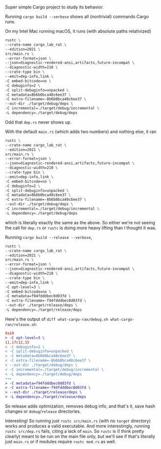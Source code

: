 Super simple Cargo project to study its behavior.

Running `cargo build --verbose` shows all (nontrivial) commands Cargo runs.

On my Intel Mac running macOS, it runs (with absolute paths relativized)
```bash
rustc \
--crate-name cargo_lab_rat \
--edition=2021 \
src/main.rs \
--error-format=json \
--json=diagnostic-rendered-ansi,artifacts,future-incompat \
--diagnostic-width=210 \
--crate-type bin \
--emit=dep-info,link \
-C embed-bitcode=no \
-C debuginfo=2 \
-C split-debuginfo=unpacked \
-C metadata=8b6b0bca48c6ee37 \
-C extra-filename=-8b6b0bca48c6ee37 \
--out-dir ./target/debug/deps \
-C incremental=./target/debug/incremental \
-L dependency=./target/debug/deps
```
Odd that `dep.rs` never shows up.

With the default `main.rs` (which adds two numbers) and nothing else, it ran
```bash
rustc \
--crate-name cargo_lab_rat \
--edition=2021 \
src/main.rs \
--error-format=json \
--json=diagnostic-rendered-ansi,artifacts,future-incompat \
--diagnostic-width=210 \
--crate-type bin \
--emit=dep-info,link \
-C embed-bitcode=no \
-C debuginfo=2 \
-C split-debuginfo=unpacked \
-C metadata=8b6b0bca48c6ee37 \
-C extra-filename=-8b6b0bca48c6ee37 \
--out-dir ./target/debug/deps \
-C incremental=./target/debug/incremental \
-L dependency=./target/debug/deps
```
which is literally exactly the same as the above.
So either we're not seeing the call for `dep.rs` or `rustc` is doing more heavy lifting than I thought it was.

Running `cargo build --release --verbose`,
```bash
rustc \
--crate-name cargo_lab_rat \
--edition=2021 \
src/main.rs \
--error-format=json \
--json=diagnostic-rendered-ansi,artifacts,future-incompat \
--diagnostic-width=210 \
--crate-type bin \
--emit=dep-info,link \
-C opt-level=3 \
-C embed-bitcode=no \
-C metadata=f94fdddbec0d03fd \
-C extra-filename=-f94fdddbec0d03fd \
--out-dir ./target/release/deps \
-L dependency=./target/release/deps
```

Here's the output of `diff what-cargo-ran/debug.sh what-cargo-ran/release.sh`:
```diff
9a10
> -C opt-level=3 \
11,17c12,15
< -C debuginfo=2 \
< -C split-debuginfo=unpacked \
< -C metadata=8b6b0bca48c6ee37 \
< -C extra-filename=-8b6b0bca48c6ee37 \
< --out-dir ./target/debug/deps \
< -C incremental=./target/debug/incremental \
< -L dependency=./target/debug/deps
---
> -C metadata=f94fdddbec0d03fd \
> -C extra-filename=-f94fdddbec0d03fd \
> --out-dir ./target/release/deps \
> -L dependency=./target/release/deps
```
So release adds optimization, removes debug info, and that's it, save hash changes or `debug`/`release` directories.

Interesting! So running just `rustc src/main.rs` (with no `target` directory) works and produces a valid executable.
And more interestingly, running `rustc src/dep.rs` fails, citing a lack of `main`.
So `rustc` is (I think pretty clearly) meant to be run on the main file only, but
we'll see if that's literally just `main.rs` or if modules require `rustc mod.rs` as well.
